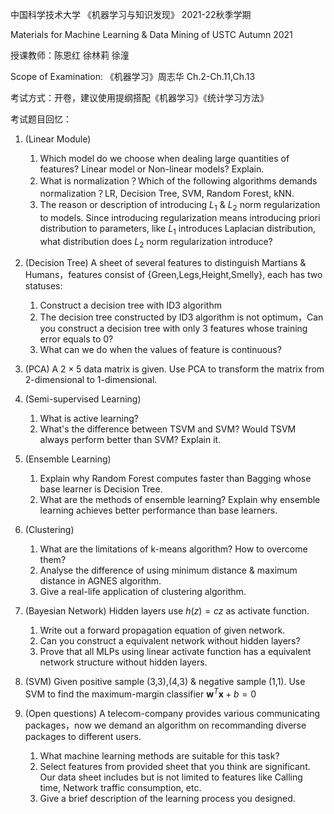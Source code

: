中国科学技术大学 《机器学习与知识发现》 2021-22秋季学期

Materials for Machine Learning & Data Mining of USTC Autumn 2021

授课教师：陈恩红 徐林莉 徐潼 

Scope of Examination: 《机器学习》周志华 Ch.2-Ch.11,Ch.13

考试方式：开卷，建议使用提纲搭配《机器学习》《统计学习方法》

考试题目回忆：

1. (Linear Module) 
   1) Which model do we choose when dealing large quantities of features? Linear model or Non-linear models? Explain.
   2) What is normalization？Which of the following algorithms demands normalization？LR, Decision Tree, SVM, Random Forest, kNN.
   3) The reason or description of introducing $L_1\ \&\ L_2$ norm regularization to models. Since introducing regularization means introducing priori distribution to parameters, like $L_1$ introduces Laplacian distribution, what distribution does $L_2$ norm regularization introduce?

2. (Decision Tree) A sheet of several features to distinguish Martians & Humans，features consist of {Green,Legs,Height,Smelly}, each has two statuses:
   1) Construct a decision tree with ID3 algorithm
   2) The decision tree constructed by ID3 algorithm is not optimum，Can you construct a decision tree with only 3 features whose training error equals to 0?
   3) What can we do when the values of feature is continuous?

3. (PCA) A $2\times5$ data matrix is given. Use PCA to transform the matrix from 2-dimensional to 1-dimensional.

4. (Semi-supervised Learning)
   1) What is active learning?
   2) What's the difference between TSVM and SVM? Would TSVM always perform better than SVM? Explain it.

5. (Ensemble Learning)
   1) Explain why Random Forest computes faster than Bagging whose base learner is Decision Tree.
   2) What are the methods of ensemble learning? Explain why ensemble learning achieves better performance than base learners.
   
6. (Clustering)
   1) What are the limitations of k-means algorithm? How to overcome them?
   2) Analyse the difference of using minimum distance & maximum distance in AGNES algorithm.
   3) Give a real-life application of clustering algorithm.

7. (Bayesian Network) Hidden layers use $h(z)=cz$ as activate function.
   1) Write out a forward propagation equation of given network.  
   2) Can you construct a equivalent network without hidden layers?
   3) Prove that all MLPs using linear activate function has a equivalent network structure without hidden layers.

8. (SVM) Given positive sample (3,3),(4,3) & negative sample (1,1). Use SVM to find the maximum-margin classifier $\boldsymbol{w}^T\boldsymbol{x}+b=0$

9. (Open questions) A telecom-company provides various communicating packages，now we demand an algorithm on recommanding diverse packages to different users.
    1) What machine learning methods are suitable for this task?
    2) Select features from provided sheet that you think are significant. Our data sheet includes but is not limited to features like Calling time,
Network traffic consumption, etc.
    3) Give a brief description of the learning process you designed.
